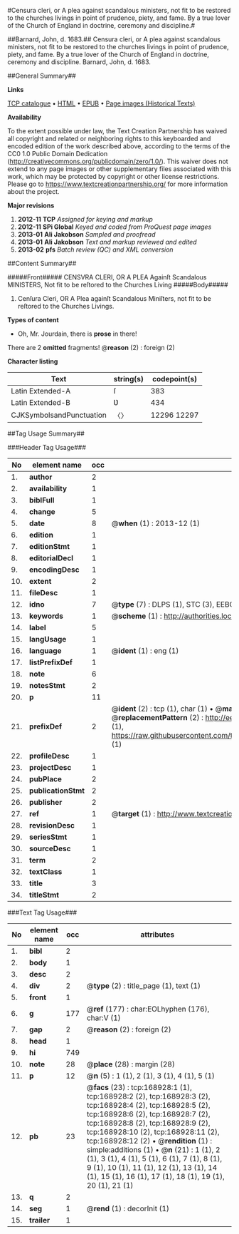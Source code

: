 #Censura cleri, or A plea against scandalous ministers, not fit to be restored to the churches livings in point of prudence, piety, and fame. By a true lover of the Church of England in doctrine, ceremony and discipline.#

##Barnard, John, d. 1683.##
Censura cleri, or A plea against scandalous ministers, not fit to be restored to the churches livings in point of prudence, piety, and fame. By a true lover of the Church of England in doctrine, ceremony and discipline.
Barnard, John, d. 1683.

##General Summary##

**Links**

[TCP catalogue](http://www.ota.ox.ac.uk/tcp/)  • 
[HTML](http://tei.it.ox.ac.uk/tcp/Texts-HTML/free/A78/A78174.html)  • 
[EPUB](http://tei.it.ox.ac.uk/tcp/Texts-EPUB/free/A78/A78174.epub) • 
[Page images (Historical Texts)](https://historicaltexts.jisc.ac.uk/eebo-99867964e)

**Availability**

To the extent possible under law, the Text Creation Partnership has waived all copyright and related or neighboring rights to this keyboarded and encoded edition of the work described above, according to the terms of the CC0 1.0 Public Domain Dedication (http://creativecommons.org/publicdomain/zero/1.0/). This waiver does not extend to any page images or other supplementary files associated with this work, which may be protected by copyright or other license restrictions. Please go to https://www.textcreationpartnership.org/ for more information about the project.

**Major revisions**

1. __2012-11__ __TCP__ *Assigned for keying and markup*
1. __2012-11__ __SPi Global__ *Keyed and coded from ProQuest page images*
1. __2013-01__ __Ali Jakobson__ *Sampled and proofread*
1. __2013-01__ __Ali Jakobson__ *Text and markup reviewed and edited*
1. __2013-02__ __pfs__ *Batch review (QC) and XML conversion*

##Content Summary##

#####Front#####
CENSVRA CLERI, OR A PLEA Againſt Scandalous MINISTERS, Not fit to be reſtored to the Churches Living
#####Body#####

1. Cenſura Cleri, OR A Plea againſt Scandalous Miniſters, not fit to be reſtored to the Churches Livings.

**Types of content**

  * Oh, Mr. Jourdain, there is **prose** in there!

There are 2 **omitted** fragments! 
 @__reason__ (2) : foreign (2)

**Character listing**


|Text|string(s)|codepoint(s)|
|---|---|---|
|Latin Extended-A|ſ|383|
|Latin Extended-B|Ʋ|434|
|CJKSymbolsandPunctuation|〈〉|12296 12297|

##Tag Usage Summary##

###Header Tag Usage###

|No|element name|occ|attributes|
|---|---|---|---|
|1.|__author__|2||
|2.|__availability__|1||
|3.|__biblFull__|1||
|4.|__change__|5||
|5.|__date__|8| @__when__ (1) : 2013-12 (1)|
|6.|__edition__|1||
|7.|__editionStmt__|1||
|8.|__editorialDecl__|1||
|9.|__encodingDesc__|1||
|10.|__extent__|2||
|11.|__fileDesc__|1||
|12.|__idno__|7| @__type__ (7) : DLPS (1), STC (3), EEBO-CITATION (1), PROQUEST (1), VID (1)|
|13.|__keywords__|1| @__scheme__ (1) : http://authorities.loc.gov/ (1)|
|14.|__label__|5||
|15.|__langUsage__|1||
|16.|__language__|1| @__ident__ (1) : eng (1)|
|17.|__listPrefixDef__|1||
|18.|__note__|6||
|19.|__notesStmt__|2||
|20.|__p__|11||
|21.|__prefixDef__|2| @__ident__ (2) : tcp (1), char (1)  •  @__matchPattern__ (2) : ([0-9\-]+):([0-9IVX]+) (1), (.+) (1)  •  @__replacementPattern__ (2) : http://eebo.chadwyck.com/downloadtiff?vid=$1&page=$2 (1), https://raw.githubusercontent.com/textcreationpartnership/Texts/master/tcpchars.xml#$1 (1)|
|22.|__profileDesc__|1||
|23.|__projectDesc__|1||
|24.|__pubPlace__|2||
|25.|__publicationStmt__|2||
|26.|__publisher__|2||
|27.|__ref__|1| @__target__ (1) : http://www.textcreationpartnership.org/docs/. (1)|
|28.|__revisionDesc__|1||
|29.|__seriesStmt__|1||
|30.|__sourceDesc__|1||
|31.|__term__|2||
|32.|__textClass__|1||
|33.|__title__|3||
|34.|__titleStmt__|2||


###Text Tag Usage###

|No|element name|occ|attributes|
|---|---|---|---|
|1.|__bibl__|2||
|2.|__body__|1||
|3.|__desc__|2||
|4.|__div__|2| @__type__ (2) : title_page (1), text (1)|
|5.|__front__|1||
|6.|__g__|177| @__ref__ (177) : char:EOLhyphen (176), char:V (1)|
|7.|__gap__|2| @__reason__ (2) : foreign (2)|
|8.|__head__|1||
|9.|__hi__|749||
|10.|__note__|28| @__place__ (28) : margin (28)|
|11.|__p__|12| @__n__ (5) : 1 (1), 2 (1), 3 (1), 4 (1), 5 (1)|
|12.|__pb__|23| @__facs__ (23) : tcp:168928:1 (1), tcp:168928:2 (2), tcp:168928:3 (2), tcp:168928:4 (2), tcp:168928:5 (2), tcp:168928:6 (2), tcp:168928:7 (2), tcp:168928:8 (2), tcp:168928:9 (2), tcp:168928:10 (2), tcp:168928:11 (2), tcp:168928:12 (2)  •  @__rendition__ (1) : simple:additions (1)  •  @__n__ (21) : 1 (1), 2 (1), 3 (1), 4 (1), 5 (1), 6 (1), 7 (1), 8 (1), 9 (1), 10 (1), 11 (1), 12 (1), 13 (1), 14 (1), 15 (1), 16 (1), 17 (1), 18 (1), 19 (1), 20 (1), 21 (1)|
|13.|__q__|2||
|14.|__seg__|1| @__rend__ (1) : decorInit (1)|
|15.|__trailer__|1||
